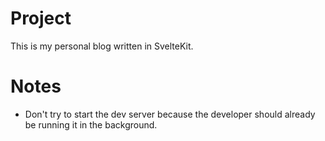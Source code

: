 # Project

This is my personal blog written in SvelteKit.

# Notes

- Don't try to start the dev server because the developer should already be running it in the background.
